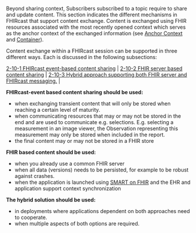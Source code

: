 Beyond sharing context, Subscribers subscribed to a topic require to share and update content. This section indicates the different mechanisms in FHIRcast that support content exchange. Content is exchanged using FHIR resources associated with the most recently opened context which serves as the anchor context of the exchanged information (see [Anchor Context](5_glossary.html) and [Container](5_glossary.html)).


Content exchange within a FHIRcast session can be supported in three different ways. Each is discussed in the following subsections:

[2-10-1 FHIRcast event-based content sharing](2-10-1-ContentSharingFHIRcastMessaging.html) |
[2-10-2 FHIR server based content sharing](2-10-2-ContentSharingFHIR.html) |
[2-10-3 Hybrid approach supporting both FHIR server and FHIRcast messaging.](2-10-3-ContentSharingHybrid.html) |

**FHIRcast-event based content sharing should be used:**

* when exchanging transient content that will only be stored when reaching a certain level of maturity.
* when communicating resources that may or may not be stored in the end and are used to communicate e.g. selections. E.g. selecting a measurement in an image viewer, the Observation representing this measurement may only be stored when included in the report.
* the final content may or may not be stored in a FHIR store

**FHIR based content should be used:**

* when you already use a common FHIR server
* when all data (versions) needs to be persisted, for example to be robust against crashes.
* when the application is launched using [SMART on FHIR](https://hl7.org/fhir/smart-app-launch/index.html) and the EHR and  application support context synchronization

**The hybrid solution should be used:**

* in deployments where applications dependent on both approaches need to cooperate.
* when multiple aspects of both options are required.
